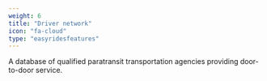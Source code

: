 ```yaml
---
weight: 6
title: "Driver network"
icon: "fa-cloud"
type: "easyridesfeatures"
---
```

A database of qualified paratransit transportation agencies providing door-to-door service.